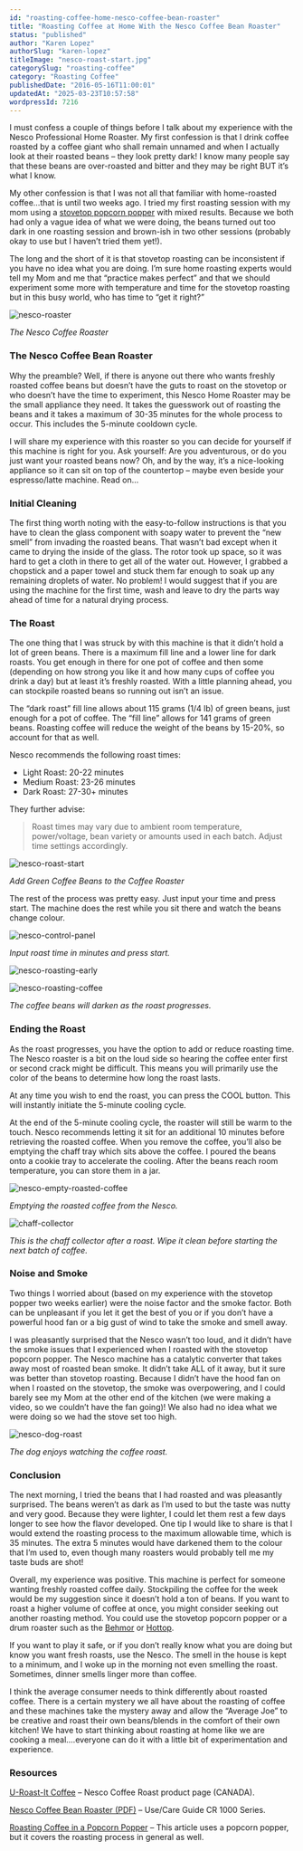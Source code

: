 ```yaml
---
id: "roasting-coffee-home-nesco-coffee-bean-roaster"
title: "Roasting Coffee at Home With the Nesco Coffee Bean Roaster"
status: "published"
author: "Karen Lopez"
authorSlug: "karen-lopez"
titleImage: "nesco-roast-start.jpg"
categorySlug: "roasting-coffee"
category: "Roasting Coffee"
publishedDate: "2016-05-16T11:00:01"
updatedAt: "2025-03-23T10:57:58"
wordpressId: 7216
---
```


I must confess a couple of things before I talk about my experience with the Nesco Professional Home Roaster. My first confession is that I drink coffee roasted by a coffee giant who shall remain unnamed and when I actually look at their roasted beans – they look pretty dark! I know many people say that these beans are over-roasted and bitter and they may be right BUT it’s what I know.

My other confession is that I was not all that familiar with home-roasted coffee…that is until two weeks ago. I tried my first roasting session with my mom using a [stovetop popcorn popper](/stovetop-roasting-with-the-whirley-pop/) with mixed results. Because we both had only a vague idea of what we were doing, the beans turned out too dark in one roasting session and brown-ish in two other sessions (probably okay to use but I haven’t tried them yet!).

The long and the short of it is that stovetop roasting can be inconsistent if you have no idea what you are doing. I’m sure home roasting experts would tell my Mom and me that “practice makes perfect” and that we should experiment some more with temperature and time for the stovetop roasting but in this busy world, who has time to “get it right?”

![nesco-roaster](nesco-roaster.jpg)

*The Nesco Coffee Roaster* 

### The Nesco Coffee Bean Roaster

Why the preamble? Well, if there is anyone out there who wants freshly roasted coffee beans but doesn’t have the guts to roast on the stovetop or who doesn’t have the time to experiment, this Nesco Home Roaster may be the small appliance they need. It takes the guesswork out of roasting the beans and it takes a maximum of 30-35 minutes for the whole process to occur. This includes the 5-minute cooldown cycle.

I will share my experience with this roaster so you can decide for yourself if this machine is right for you. Ask yourself: Are you adventurous, or do you just want your roasted beans now? Oh, and by the way, it’s a nice-looking appliance so it can sit on top of the countertop – maybe even beside your espresso/latte machine. Read on…

### Initial Cleaning

The first thing worth noting with the easy-to-follow instructions is that you have to clean the glass component with soapy water to prevent the “new smell” from invading the roasted beans. That wasn’t bad except when it came to drying the inside of the glass. The rotor took up space, so it was hard to get a cloth in there to get all of the water out. However, I grabbed a chopstick and a paper towel and stuck them far enough to soak up any remaining droplets of water. No problem! I would suggest that if you are using the machine for the first time, wash and leave to dry the parts way ahead of time for a natural drying process.

### The Roast

The one thing that I was struck by with this machine is that it didn’t hold a lot of green beans. There is a maximum fill line and a lower line for dark roasts. You get enough in there for one pot of coffee and then some (depending on how strong you like it and how many cups of coffee you drink a day) but at least it’s freshly roasted. With a little planning ahead, you can stockpile roasted beans so running out isn’t an issue.

The “dark roast” fill line allows about 115 grams (1/4 lb) of green beans, just enough for a pot of coffee. The “fill line” allows for 141 grams of green beans. Roasting coffee will reduce the weight of the beans by 15-20%, so account for that as well.

Nesco recommends the following roast times:

-   Light Roast: 20-22 minutes
-   Medium Roast: 23-26 minutes
-   Dark Roast: 27-30+ minutes

They further advise:

> Roast times may vary due to ambient room temperature, power/voltage, bean variety or amounts used in each batch. Adjust time settings accordingly.

![nesco-roast-start](nesco-roast-start.jpg)

*Add Green Coffee Beans to the Coffee Roaster*

The rest of the process was pretty easy. Just input your time and press start. The machine does the rest while you sit there and watch the beans change colour.

![nesco-control-panel](nesco-control-panel.jpg)

*Input roast time in minutes and press start.* 

![nesco-roasting-early](nesco-roasting-early.jpg)

![nesco-roasting-coffee](nesco-roasting-coffee.jpg)

*The coffee beans will darken as the roast progresses.*

### Ending the Roast

As the roast progresses, you have the option to add or reduce roasting time. The Nesco roaster is a bit on the loud side so hearing the coffee enter first or second crack might be difficult. This means you will primarily use the color of the beans to determine how long the roast lasts.

At any time you wish to end the roast, you can press the COOL button. This will instantly initiate the 5-minute cooling cycle.

At the end of the 5-minute cooling cycle, the roaster will still be warm to the touch. Nesco recommends letting it sit for an additional 10 minutes before retrieving the roasted coffee. When you remove the coffee, you’ll also be emptying the chaff tray which sits above the coffee. I poured the beans onto a cookie tray to accelerate the cooling. After the beans reach room temperature, you can store them in a jar.

![nesco-empty-roasted-coffee](nesco-empty-roasted-coffee.jpg)

*Emptying the roasted coffee from the Nesco.*

![chaff-collector](chaff-collector.jpg)

*This is the chaff collector after a roast. Wipe it clean before starting the next batch of coffee.*

### Noise and Smoke

Two things I worried about (based on my experience with the stovetop popper two weeks earlier) were the noise factor and the smoke factor. Both can be unpleasant if you let it get the best of you or if you don’t have a powerful hood fan or a big gust of wind to take the smoke and smell away.

I was pleasantly surprised that the Nesco wasn’t too loud, and it didn’t have the smoke issues that I experienced when I roasted with the stovetop popcorn popper. The Nesco machine has a catalytic converter that takes away most of roasted bean smoke. It didn’t take ALL of it away, but it sure was better than stovetop roasting. Because I didn’t have the hood fan on when I roasted on the stovetop, the smoke was overpowering, and I could barely see my Mom at the other end of the kitchen (we were making a video, so we couldn’t have the fan going)! We also had no idea what we were doing so we had the stove set too high.

![nesco-dog-roast](nesco-dog-roast.jpg)

*The dog enjoys watching the coffee roast.* 

### Conclusion

The next morning, I tried the beans that I had roasted and was pleasantly surprised. The beans weren’t as dark as I’m used to but the taste was nutty and very good. Because they were lighter, I could let them rest a few days longer to see how the flavor developed. One tip I would like to share is that I would extend the roasting process to the maximum allowable time, which is 35 minutes. The extra 5 minutes would have darkened them to the colour that I’m used to, even though many roasters would probably tell me my taste buds are shot!

Overall, my experience was positive. This machine is perfect for someone wanting freshly roasted coffee daily. Stockpiling the coffee for the week would be my suggestion since it doesn’t hold a ton of beans. If you want to roast a higher volume of coffee at once, you might consider seeking out another roasting method. You could use the stovetop popcorn popper or a drum roaster such as the [Behmor](/behmor-1600-coffee-roaster-tutorial/) or [Hottop](/hottop-kn-8828p-coffee-bean-roaster-first-look/).

If you want to play it safe, or if you don’t really know what you are doing but know you want fresh roasts, use the Nesco. The smell in the house is kept to a minimum, and I woke up in the morning not even smelling the roast. Sometimes, dinner smells linger more than coffee.

I think the average consumer needs to think differently about roasted coffee. There is a certain mystery we all have about the roasting of coffee and these machines take the mystery away and allow the “Average Joe” to be creative and roast their own beans/blends in the comfort of their own kitchen! We have to start thinking about roasting at home like we are cooking a meal….everyone can do it with a little bit of experimentation and experience.

### Resources

[U-Roast-It Coffee](https://www.u-roast-it-coffee.ca/collections/home-roasting-equipment) – Nesco Coffee Roast product page (CANADA).

[Nesco Coffee Bean Roaster (PDF)](https://web.archive.org/web/20200923062052/https://www.nesco.com/wp-content/uploads/2018/09/bean_roast.pdf) – Use/Care Guide CR 1000 Series.

[Roasting Coffee in a Popcorn Popper](/roasting-coffee-in-a-popcorn-popper/) – This article uses a popcorn popper, but it covers the roasting process in general as well.
